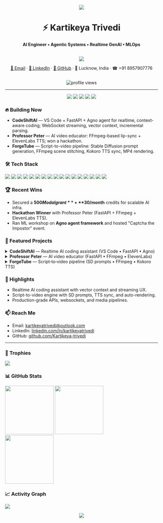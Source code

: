 <p align="center">
<img src="https://capsule-render.vercel.app/api?type=wave&color=0:7F7FD5,50:86A8E7,100:91EAE4&height=220animation=fadeIn" />
</p>

<div align="center">

<h1>⚡️ Kartikeya Trivedi</h1>

<strong>AI Engineer • Agentic Systems • Realtime GenAI • MLOps</strong>

<br/>
<img src="https://readme-typing-svg.herokuapp.com?font=Inter&weight=600&size=18&duration=2500&pause=600&color=58A6FF&center=true&vCenter=true&width=520&lines=Building+realtime+AI+agents+%26+developer+tools;FastAPI+%7C+Agno+%7C+PyTorch+%7C+FFmpeg;Streaming+UX+%7C+Vector+context+%7C+Media+pipelines" />

<br/>

<a href="mailto:kartikeyatrivedi@outlook.com">📧 Email</a> · 
<a href="https://www.linkedin.com/in/kartikeyatrivedi">💼 LinkedIn</a> · 
<a href="https://github.com/Kartikeya-trivedi">🐙 GitHub</a> · 
📍 Lucknow, India · ☎︎ +91 8957907776

<br/>
<img src="https://komarev.com/ghpvc/?username=Kartikeya-trivedi&style=flat-square&color=blue" alt="profile views" />

</div>

---

<p align="center">
  <a href="mailto:kartikeyatrivedi@outlook.com"><img src="https://img.shields.io/badge/Contact-Email-0A66C2?style=for-the-badge&logo=microsoftoutlook&logoColor=white" /></a>
  <a href="https://www.linkedin.com/in/kartikeyatrivedi"><img src="https://img.shields.io/badge/Follow-LinkedIn-0A66C2?style=for-the-badge&logo=linkedin&logoColor=white" /></a>
  <a href="https://github.com/Kartikeya-trivedi"><img src="https://img.shields.io/badge/Star-GitHub-181717?style=for-the-badge&logo=github&logoColor=white" /></a>
  <img src="https://img.shields.io/github/followers/Kartikeya-trivedi?style=for-the-badge&logo=github&label=Followers" />
  <img src="https://img.shields.io/github/stars/Kartikeya-trivedi?style=for-the-badge&logo=github&label=Stars" />
</p>

### 🔥 Building Now

- **CodeShiftAI** — VS Code + FastAPI + Agno agent for realtime, context-aware coding; WebSocket streaming, vector context, incremental parsing.
- **Professor Peter** — AI video educator: FFmpeg-based lip-sync + ElevenLabs TTS; won a hackathon.
- **ForgeTube** — Script-to-video pipeline: Stable Diffusion prompt generation, FFmpeg scene stitching, Kokoro TTS sync, MP4 rendering.

### 🛠️ Tech Stack

<div align="left">

<img src="https://img.shields.io/badge/Python-3776AB?logo=python&logoColor=white" />
<img src="https://img.shields.io/badge/FastAPI-009688?logo=fastapi&logoColor=white" />
<img src="https://img.shields.io/badge/Agno-2D2D2D?logo=autonomous&logoColor=white&label=Agentic" />
<img src="https://img.shields.io/badge/PyTorch-EE4C2C?logo=pytorch&logoColor=white" />
<img src="https://img.shields.io/badge/Pandas-150458?logo=pandas&logoColor=white" />
<img src="https://img.shields.io/badge/WebSockets-333333?logo=socketdotio&logoColor=white" />
<img src="https://img.shields.io/badge/FFmpeg-007808?logo=ffmpeg&logoColor=white" />
<img src="https://img.shields.io/badge/ElevenLabs-TTS-111111" />
<img src="https://img.shields.io/badge/Kokoro-TTS-222222" />
<img src="https://img.shields.io/badge/PostgreSQL-316192?logo=postgresql&logoColor=white" />
<img src="https://img.shields.io/badge/SQLite-003B57?logo=sqlite&logoColor=white" />
<img src="https://img.shields.io/badge/Docker-2496ED?logo=docker&logoColor=white" />
<img src="https://img.shields.io/badge/Modal-000000?logo=serverless&logoColor=white" />
<img src="https://img.shields.io/badge/Git-F05032?logo=git&logoColor=white" />
<img src="https://img.shields.io/badge/GitHub-181717?logo=github&logoColor=white" />
<img src="https://img.shields.io/badge/VS%20Code-007ACC?logo=visualstudiocode&logoColor=white" />
<img src="https://img.shields.io/badge/PyCharm-000000?logo=pycharm&logoColor=white" />

</div>

### 🏆 Recent Wins

- Secured a **$500 Modal grant** + **$30/month** credits for scalable AI infra.
- **Hackathon Winner** with Professor Peter (FastAPI + FFmpeg + ElevenLabs TTS).
- Ran ML workshop on **Agno agent framework** and hosted "Captcha the Impostor" event.

### 💎 Featured Projects

<details>
<summary><b>CodeShiftAI</b> — Realtime AI coding assistant (VS Code • FastAPI • Agno)</summary>

- WebSocket streaming suggestions with incremental parsing for lightning-fast UX
- Vector-based context retrieval for multi-file awareness and smarter completions
- Agentic reasoning via Agno for task routing and code transformations

<div>
  <img src="https://img.shields.io/badge/VS%20Code-007ACC?logo=visualstudiocode&logoColor=white" />
  <img src="https://img.shields.io/badge/FastAPI-009688?logo=fastapi&logoColor=white" />
  <img src="https://img.shields.io/badge/Agno-2D2D2D?logo=autonomous&logoColor=white&label=Agentic" />
  <img src="https://img.shields.io/badge/Python-3776AB?logo=python&logoColor=white" />
</div>

</details>

<details>
<summary><b>Professor Peter</b> — AI video educator (FastAPI • FFmpeg • ElevenLabs)</summary>

- Text-to-video engine with real-time lip-sync via FFmpeg filters
- Natural narration using ElevenLabs TTS; hackathon-winning project
- Clean REST APIs for content submission and orchestration

<div>
  <img src="https://img.shields.io/badge/FastAPI-009688?logo=fastapi&logoColor=white" />
  <img src="https://img.shields.io/badge/FFmpeg-007808?logo=ffmpeg&logoColor=white" />
  <img src="https://img.shields.io/badge/ElevenLabs-TTS-111111" />
</div>

</details>

<details>
<summary><b>ForgeTube</b> — Script‑to‑video pipeline (SD prompts • FFmpeg • Kokoro TTS)</summary>

- LLM script segmentation → Stable Diffusion prompt generation per scene
- FFmpeg scene stitching with precise audio alignment
- Automated MP4 rendering ready for YouTube

<div>
  <img src="https://img.shields.io/badge/Stable%20Diffusion-222222?logo=stable%20diffusion&logoColor=white" />
  <img src="https://img.shields.io/badge/FFmpeg-007808?logo=ffmpeg&logoColor=white" />
  <img src="https://img.shields.io/badge/Kokoro-TTS-222222" />
</div>

</details>

### 🚀 Highlights

- Realtime AI coding assistant with vector context and streaming UX.
- Script-to-video engine with SD prompts, TTS sync, and auto-rendering.
- Production-grade APIs, websockets, and media pipelines.

### 📫 Reach Me

- Email: [kartikeyatrivedi@outlook.com](mailto:kartikeyatrivedi@outlook.com)
- LinkedIn: [linkedin.com/in/kartikeyatrivedi](https://www.linkedin.com/in/kartikeyatrivedi)
- GitHub: [github.com/Kartikeya-trivedi](https://github.com/Kartikeya-trivedi)

---

### 🏅 Trophies

<div align="left">

<img src="https://github-profile-trophy.vercel.app/?username=Kartikeya-trivedi&theme=onedark&no-frame=true&row=1&column=6" />

</div>

### 📊 GitHub Stats

<div align="left">

<img height="160" src="https://github-readme-stats.vercel.app/api?username=Kartikeya-trivedi&show_icons=true&theme=radical&hide_title=true" />
<img height="160" src="https://github-readme-streak-stats.herokuapp.com/?user=Kartikeya-trivedi&theme=radical" />

</div>

<div align="left">

<img height="160" src="https://github-readme-stats.vercel.app/api/top-langs/?username=Kartikeya-trivedi&layout=compact&theme=radical&hide_title=true" />

</div>

### 📈 Activity Graph

<div align="left">

<img src="https://github-readme-activity-graph.vercel.app/graph?username=Kartikeya-trivedi&theme=react-dark&hide_border=true" />

</div>

<p align="center">
<img src="https://capsule-render.vercel.app/api?type=wave&color=0:91EAE4,50:86A8E7,100:7F7FD5&height=120&section=footer" />
</p>

